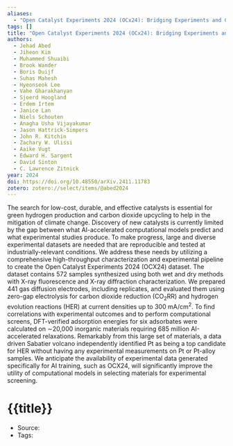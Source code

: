 ```yaml
---
aliases:
  - "Open Catalyst Experiments 2024 (OCx24): Bridging Experiments and Computational Models"
tags: []
title: "Open Catalyst Experiments 2024 (OCx24): Bridging Experiments and Computational Models"
authors:
  - Jehad Abed
  - Jiheon Kim
  - Muhammed Shuaibi
  - Brook Wander
  - Boris Duijf
  - Suhas Mahesh
  - Hyeonseok Lee
  - Vahe Gharakhanyan
  - Sjoerd Hoogland
  - Erdem Irtem
  - Janice Lan
  - Niels Schouten
  - Anagha Usha Vijayakumar
  - Jason Hattrick-Simpers
  - John R. Kitchin
  - Zachary W. Ulissi
  - Aaike Vugt
  - Edward H. Sargent
  - David Sinton
  - C. Lawrence Zitnick
year: 2024
doi: https://doi.org/10.48550/arXiv.2411.11783
zotero: zotero://select/items/@abed2024
---
```

<!-- START_ABSTRACT -->
The search for low-cost, durable, and effective catalysts is essential for green hydrogen production and carbon dioxide upcycling to help in the mitigation of climate change. Discovery of new catalysts is currently limited by the gap between what AI-accelerated computational models predict and what experimental studies produce. To make progress, large and diverse experimental datasets are needed that are reproducible and tested at industrially-relevant conditions. We address these needs by utilizing a comprehensive high-throughput characterization and experimental pipeline to create the Open Catalyst Experiments 2024 (OCX24) dataset. The dataset contains 572 samples synthesized using both wet and dry methods with X-ray fluorescence and X-ray diffraction characterization. We prepared 441 gas diffusion electrodes, including replicates, and evaluated them using zero-gap electrolysis for carbon dioxide reduction (CO$_2$RR) and hydrogen evolution reactions (HER) at current densities up to $300$ mA/cm$^2$. To find correlations with experimental outcomes and to perform computational screens, DFT-verified adsorption energies for six adsorbates were calculated on $\sim$20,000 inorganic materials requiring 685 million AI-accelerated relaxations. Remarkably from this large set of materials, a data driven Sabatier volcano independently identified Pt as being a top candidate for HER without having any experimental measurements on Pt or Pt-alloy samples. We anticipate the availability of experimental data generated specifically for AI training, such as OCX24, will significantly improve the utility of computational models in selecting materials for experimental screening.
<!-- END_ABSTRACT -->

<!-- START_TEMPLATE -->
# {{title}}

- Source:
- Tags: 
<!-- END_TEMPLATE -->